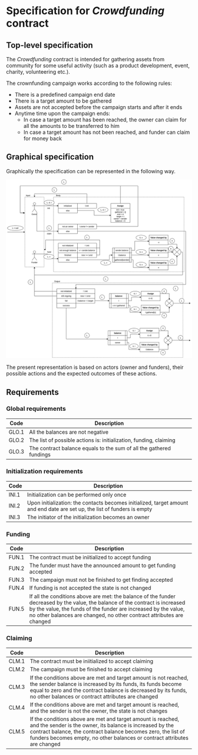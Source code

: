 # Specification for _Crowdfunding_ contract

## Top-level specification

The _Crowdfunding_ contract is intended for gathering
assets from community for some useful activity
(such as a product development, event, charity,
volunteering etc.).

The crownfunding campaign works according to the
following rules:
- There is a predefined campaign end date
- There is a target amount to be gathered
- Assets are not accepted before the campaign starts 
and after it ends
- Anytime time upon the campaign ends:
    - In case a target amount has been reached, the
    owner can claim for all the amounts to be
    transferred to him
    - In case a target amount has not been reached,
    and funder can claim for money back

## Graphical specification

Graphically the specification can be represented in
the following way.

![Graphical spec](./Crowdfunding.png)

The present representation is based on actors
(owner and funders), their possible actions and the
expected outcomes of these actions.

## Requirements

### Global requirements

|Code|Description|
|---|---|
|GLO.1|All the balances are not negative|
|GLO.2|The list of possible actions is: initialization, funding, claiming|
|GLO.3|The contract balance equals to the sum of all the gathered fundings|

### Initialization requirements

|Code|Description|
|---|---|
|INI.1|Initialization can be performed only once|
|INI.2|Upon initialization: the contacts becomes initialized, target amount and end date are set up, the list of funders is empty|
|INI.3|The initiator of the initialization becomes an owner|

### Funding

|Code|Description|
|---|---|
|FUN.1|The contract must be iniitialized to accept funding|
|FUN.2|The funder must have the announced amount to get funding accepted|
|FUN.3|The campaign must not be finished to get finding accepted|
|FUN.4|If funding is not accepted the state is not changed|
|FUN.5|If all the conditions above are met: the balance of the funder decreased by the value, the balance of the contract is increased by the value, the funds of the funder are increased by the value, no other balances are changed, no other contract attributes are changed|

### Claiming

|Code|Description|
|---|---|
|CLM.1|The contract must be iniitialized to accept claiming|
|CLM.2|The campaign must be finished to accept claiming|
|CLM.3|If the conditions above are met and target amount is not reached, the sender balance is increased by its funds, its funds become equal to zero and the contract balance is decreased by its funds, no other balances or contract attributes are changed|
|CLM.4|If the conditions above are met and target amount is reached, and the sender is not the owner, the state is not changes|
|CLM.5|If the conditions above are met and target amount is reached, and the sender is the owner, its balance is increased by the contract balance, the contract balance becomes zero, the list of funders becomes empty, no other balances or contract attributes are changed|